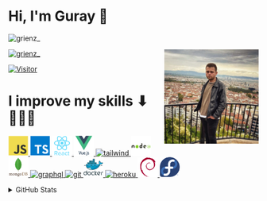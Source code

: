 # Hi, I'm Guray 👋

<p align="left"><img src="https://img.shields.io/badge/Web%20Developer-%20%2F%20Freelancer%20%20-aqua" alt="grienz_" /></p>
<img align="right" alt="avatar"  width="190" height="190" src="./assets/image.jpg">
<p align="left"> <a href="https://twitter.com/grienz_" target="blank"><img src="https://img.shields.io/twitter/follow/grienz_?logo=twitter&style=for-the-badge" alt="grienz_" /></a> </p>

[![Visitor](https://komarev.com/ghpvc/?username=grienz&label=Profile%20views&color=00FFFF&style=flat)](#)

# I improve my skills ⬇ 👨🏻‍💻

<p align="left"> 
<a href="https://developer.mozilla.org/en-US/docs/Web/JavaScript" target="_blank" rel="noreferrer"> <img src="https://raw.githubusercontent.com/devicons/devicon/master/icons/javascript/javascript-original.svg" alt="javascript" width="40" height="40"/> </a> <a href="https://www.typescriptlang.org/" target="_blank" rel="noreferrer"> <img src="https://raw.githubusercontent.com/devicons/devicon/master/icons/typescript/typescript-original.svg" alt="javascript" width="40" height="40"/> </a> <a href="https://reactjs.org/" target="_blank" rel="noreferrer"> <img src="https://raw.githubusercontent.com/devicons/devicon/master/icons/react/react-original-wordmark.svg" alt="react" width="40" height="40"/> </a> <a href="https://vuejs.org/" target="_blank" rel="noreferrer"> <img src="https://raw.githubusercontent.com/devicons/devicon/master/icons/vuejs/vuejs-original-wordmark.svg" alt="vuejs" width="40" height="40"/> </a> <a href="https://tailwindcss.com/" target="_blank" rel="noreferrer"> <img src="https://www.vectorlogo.zone/logos/tailwindcss/tailwindcss-icon.svg" alt="tailwind" width="40" height="40"/> </a> <a href="https://nodejs.org" target="_blank" rel="noreferrer"> <img src="https://raw.githubusercontent.com/devicons/devicon/master/icons/nodejs/nodejs-original-wordmark.svg" alt="nodejs" width="40" height="40"/> </a> <a href="https://www.mongodb.com/" target="_blank" rel="noreferrer"> <img src="https://raw.githubusercontent.com/devicons/devicon/master/icons/mongodb/mongodb-original-wordmark.svg" alt="mongodb" width="40" height="40"/> </a><a href="https://graphql.org" target="_blank" rel="noreferrer"> <img src="https://www.vectorlogo.zone/logos/graphql/graphql-icon.svg" alt="graphql" width="40" height="40"/> </a> <a href="https://git-scm.com/" target="_blank" rel="noreferrer"> <img src="https://www.vectorlogo.zone/logos/git-scm/git-scm-icon.svg" alt="git" width="40" height="40"/> </a> <a href="https://www.docker.com/" target="_blank" rel="noreferrer"> <img src="https://raw.githubusercontent.com/devicons/devicon/master/icons/docker/docker-original-wordmark.svg" alt="docker" width="40" height="40"/> </a> <a href="https://heroku.com" target="_blank" rel="noreferrer"> <img src="https://www.vectorlogo.zone/logos/heroku/heroku-icon.svg" alt="heroku" width="40" height="40"/> </a> <a href="https://www.debian.org/" target="_blank" rel="noreferrer"> <img src="https://raw.githubusercontent.com/devicons/devicon/master/icons/debian/debian-original.svg" alt="debian" width="40" height="40"/> </a> <a href="https://www.getfedora.org/" target="_blank" rel="noreferrer"> <img src="https://raw.githubusercontent.com/devicons/devicon/master/icons/fedora/fedora-original.svg" alt="fedora" width="40" height="40"/> </a> </p>

<details>
<summary> GitHub Stats</summary>
<img align="left" src="https://github-readme-stats.vercel.app/api?username=grienz&show_icons=true&locale=en&theme=synthwave">
<img align="left" src="https://github-readme-stats.vercel.app/api/top-langs?username=grienz&show_icons=true&locale=en&layout=compact&theme=synthwave" alt="grienz">
</details>
